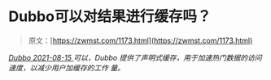 <!--yml
category: 未分类
date: 0001-01-01 00:00:00
-->

# Dubbo可以对结果进行缓存吗？

> 原文：[https://zwmst.com/1173.html](https://zwmst.com/1173.html)

   [ *Dubbo* ](https://zwmst.com/dubbo)*[ <time datetime="2021-08-15T10:39:47+08:00"> 2021-08-15 </time> ](https://zwmst.com/1173.html)  可以，Dubbo 提供了声明式缓存，用于加速热门数据的访问速度，以减少用户加缓存的工作 量。*
